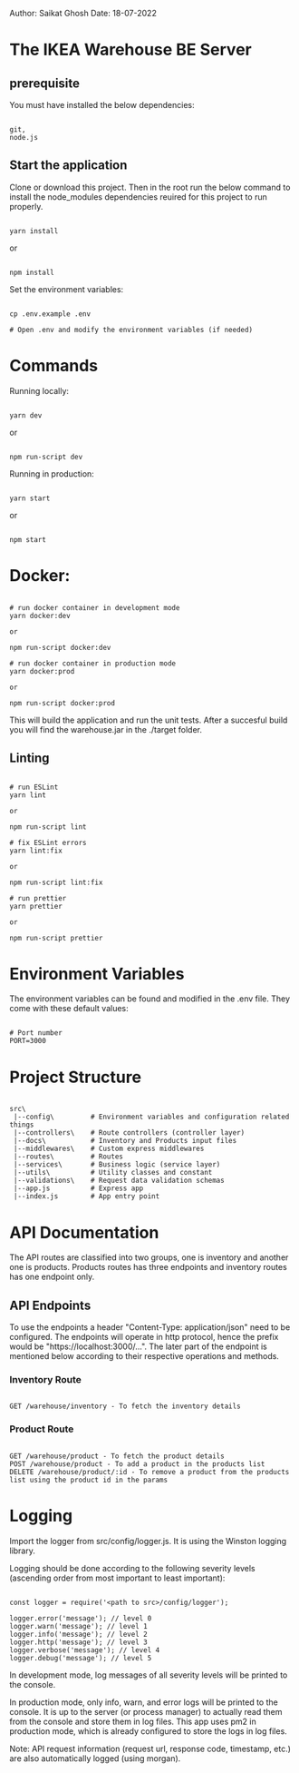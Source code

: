 Author: Saikat Ghosh
Date: 18-07-2022

# The IKEA Warehouse BE Server

## prerequisite

You must have installed the below dependencies:

```Shell

git,
node.js

```

## Start the application

Clone or download this project. Then in the root run the below command to install the node_modules dependencies reuired for this project to run properly.

```Shell

yarn install

```

or

```Shell

npm install

```

Set the environment variables:

```Shell

cp .env.example .env

# Open .env and modify the environment variables (if needed)

```

# Commands

Running locally:

```Shell

yarn dev

```

or

```Shell

npm run-script dev

```

Running in production:

```Shell

yarn start

```

or

```Shell

npm start

```


# Docker:

```Shell

# run docker container in development mode
yarn docker:dev

or

npm run-script docker:dev

# run docker container in production mode
yarn docker:prod

or

npm run-script docker:prod

```

This will build the application and run the unit tests. After a succesful build you will find the warehouse.jar in the ./target folder.

## Linting

```Shell

# run ESLint
yarn lint

or 

npm run-script lint

# fix ESLint errors
yarn lint:fix

or 

npm run-script lint:fix

# run prettier
yarn prettier

or 

npm run-script prettier

```

# Environment Variables

The environment variables can be found and modified in the .env file. They come with these default values:

```Shell

# Port number
PORT=3000

```

# Project Structure

```Shell

src\
 |--config\         # Environment variables and configuration related things
 |--controllers\    # Route controllers (controller layer)
 |--docs\           # Inventory and Products input files
 |--middlewares\    # Custom express middlewares
 |--routes\         # Routes
 |--services\       # Business logic (service layer)
 |--utils\          # Utility classes and constant
 |--validations\    # Request data validation schemas
 |--app.js          # Express app
 |--index.js        # App entry point

```

# API Documentation

The API routes are classified into two groups, one is inventory and another one is products. Products routes has three endpoints and inventory routes has one endpoint only.

## API Endpoints

To use the endpoints a header "Content-Type: application/json" need to be configured. The endpoints will operate in http protocol, hence the prefix would be "https://localhost:3000/...". The later part of the endpoint is mentioned below according to their respective operations and methods.

### Inventory Route

```Shell

GET /warehouse/inventory - To fetch the inventory details

```

### Product Route

```Shell

GET /warehouse/product - To fetch the product details
POST /warehouse/product - To add a product in the products list
DELETE /warehouse/product/:id - To remove a product from the products list using the product id in the params

```

# Logging

Import the logger from src/config/logger.js. It is using the Winston logging library.

Logging should be done according to the following severity levels (ascending order from most important to least important):

```Shell

const logger = require('<path to src>/config/logger');

logger.error('message'); // level 0
logger.warn('message'); // level 1
logger.info('message'); // level 2
logger.http('message'); // level 3
logger.verbose('message'); // level 4
logger.debug('message'); // level 5

```

In development mode, log messages of all severity levels will be printed to the console.

In production mode, only info, warn, and error logs will be printed to the console.
It is up to the server (or process manager) to actually read them from the console and store them in log files.
This app uses pm2 in production mode, which is already configured to store the logs in log files.

Note: API request information (request url, response code, timestamp, etc.) are also automatically logged (using morgan).